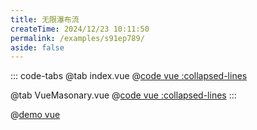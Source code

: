 ```yaml
---
title: 无限瀑布流
createTime: 2024/12/23 10:11:50
permalink: /examples/s91ep789/
aside: false
---
```


::: code-tabs
@tab index.vue
@[code vue :collapsed-lines](./index.vue)

@tab VueMasonary.vue
@[code vue :collapsed-lines](./VueMasonary/index.vue)
:::

@[demo vue](./index.vue)

